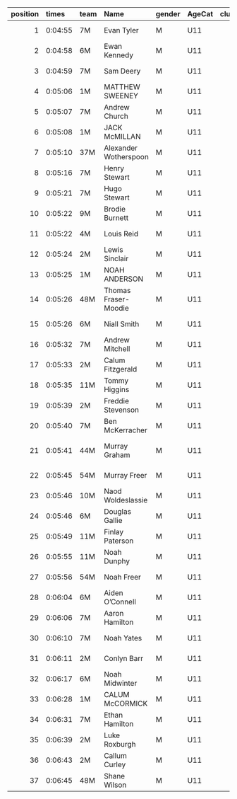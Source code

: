 |   position | times   | team   | Name                  | gender   | AgeCat   |   clubnumber | Club name            | Website                               |   finishPosition |
|-----------:|:--------|:-------|:----------------------|:---------|:---------|-------------:|:---------------------|:--------------------------------------|-----------------:|
|          1 | 0:04:55 | 7M     | Evan Tyler            | M        | U11      |            7 | Giffnock North AC    | https://www.giffnocknorth.co.uk/      |                1 |
|          2 | 0:04:58 | 6M     | Ewan Kennedy          | M        | U11      |            6 | Cambuslang Harriers  | https://cambuslangharriers.org/       |                2 |
|          3 | 0:04:59 | 7M     | Sam Deery             | M        | U11      |            7 | Giffnock North AC    | https://www.giffnocknorth.co.uk/      |                3 |
|          4 | 0:05:06 | 1M     | MATTHEW SWEENEY       | M        | U11      |            1 | East Kilbride AC     | http://www.ekac.org.uk/               |                4 |
|          5 | 0:05:07 | 7M     | Andrew Church         | M        | U11      |            7 | Giffnock North AC    | https://www.giffnocknorth.co.uk/      |                5 |
|          6 | 0:05:08 | 1M     | JACK McMILLAN         | M        | U11      |            1 | East Kilbride AC     | http://www.ekac.org.uk/               |                6 |
|          7 | 0:05:10 | 37M    | Alexander Wotherspoon | M        | U11      |           37 | Law & District AAC   | http://www.lawaac.co.uk/              |                7 |
|          8 | 0:05:16 | 7M     | Henry Stewart         | M        | U11      |            7 | Giffnock North AC    | https://www.giffnocknorth.co.uk/      |                8 |
|          9 | 0:05:21 | 7M     | Hugo Stewart          | M        | U11      |            7 | Giffnock North AC    | https://www.giffnocknorth.co.uk/      |                9 |
|         10 | 0:05:22 | 9M     | Brodie Burnett        | M        | U11      |            9 | Garscube Harriers    | https://www.garscubeharriers.org.uk/  |               10 |
|         11 | 0:05:22 | 4M     | Louis Reid            | M        | U11      |            4 | Inverclyde AC        | https://www.inverclydeac.org/         |               11 |
|         12 | 0:05:24 | 2M     | Lewis Sinclair        | M        | U11      |            2 | Kilmarnock H&AC      | http://www.kilmarnockharriers.com/    |               12 |
|         13 | 0:05:25 | 1M     | NOAH ANDERSON         | M        | U11      |            1 | East Kilbride AC     | http://www.ekac.org.uk/               |               13 |
|         14 | 0:05:26 | 48M    | Thomas Fraser-Moodie  | M        | U11      |           48 | Springburn Harriers  | https://www.springburnharriers.co.uk/ |               14 |
|         15 | 0:05:26 | 6M     | Niall Smith           | M        | U11      |            6 | Cambuslang Harriers  | https://cambuslangharriers.org/       |               15 |
|         16 | 0:05:32 | 7M     | Andrew Mitchell       | M        | U11      |            7 | Giffnock North AC    | https://www.giffnocknorth.co.uk/      |               16 |
|         17 | 0:05:33 | 2M     | Calum Fitzgerald      | M        | U11      |            2 | Kilmarnock H&AC      | http://www.kilmarnockharriers.com/    |               17 |
|         18 | 0:05:35 | 11M    | Tommy Higgins         | M        | U11      |           11 | Airdrie Harriers     | http://airdrieharriers.org/           |               18 |
|         19 | 0:05:39 | 2M     | Freddie Stevenson     | M        | U11      |            2 | Kilmarnock H&AC      | http://www.kilmarnockharriers.com/    |               19 |
|         20 | 0:05:40 | 7M     | Ben McKerracher       | M        | U11      |            7 | Giffnock North AC    | https://www.giffnocknorth.co.uk/      |               20 |
|         21 | 0:05:41 | 44M    | Murray Graham         | M        | U11      |           44 | North Ayrshire AAC   | https://naathletics.co.uk/            |               21 |
|         22 | 0:05:45 | 54M    | Murray Freer          | M        | U11      |           54 | VP-Glasgow           | https://www.vp-glasgow.com            |               22 |
|         23 | 0:05:46 | 10M    | Naod Woldeslassie     | M        | U11      |           10 | Shettleston Harriers | http://shettlestonharriers.org.uk/    |               23 |
|         24 | 0:05:46 | 6M     | Douglas Gallie        | M        | U11      |            6 | Cambuslang Harriers  | https://cambuslangharriers.org/       |               24 |
|         25 | 0:05:49 | 11M    | Finlay Paterson       | M        | U11      |           11 | Airdrie Harriers     | http://airdrieharriers.org/           |               25 |
|         26 | 0:05:55 | 11M    | Noah Dunphy           | M        | U11      |           11 | Airdrie Harriers     | http://airdrieharriers.org/           |               26 |
|         27 | 0:05:56 | 54M    | Noah Freer            | M        | U11      |           54 | VP-Glasgow           | https://www.vp-glasgow.com            |               27 |
|         28 | 0:06:04 | 6M     | Aiden O’Connell       | M        | U11      |            6 | Cambuslang Harriers  | https://cambuslangharriers.org/       |               28 |
|         29 | 0:06:06 | 7M     | Aaron Hamilton        | M        | U11      |            7 | Giffnock North AC    | https://www.giffnocknorth.co.uk/      |               29 |
|         30 | 0:06:10 | 7M     | Noah Yates            | M        | U11      |            7 | Giffnock North AC    | https://www.giffnocknorth.co.uk/      |               30 |
|         31 | 0:06:11 | 2M     | Conlyn Barr           | M        | U11      |            2 | Kilmarnock H&AC      | http://www.kilmarnockharriers.com/    |               31 |
|         32 | 0:06:17 | 6M     | Noah Midwinter        | M        | U11      |            6 | Cambuslang Harriers  | https://cambuslangharriers.org/       |               32 |
|         33 | 0:06:28 | 1M     | CALUM McCORMICK       | M        | U11      |            1 | East Kilbride AC     | http://www.ekac.org.uk/               |               33 |
|         34 | 0:06:31 | 7M     | Ethan Hamilton        | M        | U11      |            7 | Giffnock North AC    | https://www.giffnocknorth.co.uk/      |               34 |
|         35 | 0:06:39 | 2M     | Luke Roxburgh         | M        | U11      |            2 | Kilmarnock H&AC      | http://www.kilmarnockharriers.com/    |               35 |
|         36 | 0:06:43 | 2M     | Callum Curley         | M        | U11      |            2 | Kilmarnock H&AC      | http://www.kilmarnockharriers.com/    |               36 |
|         37 | 0:06:45 | 48M    | Shane Wilson          | M        | U11      |           48 | Springburn Harriers  | https://www.springburnharriers.co.uk/ |               37 |